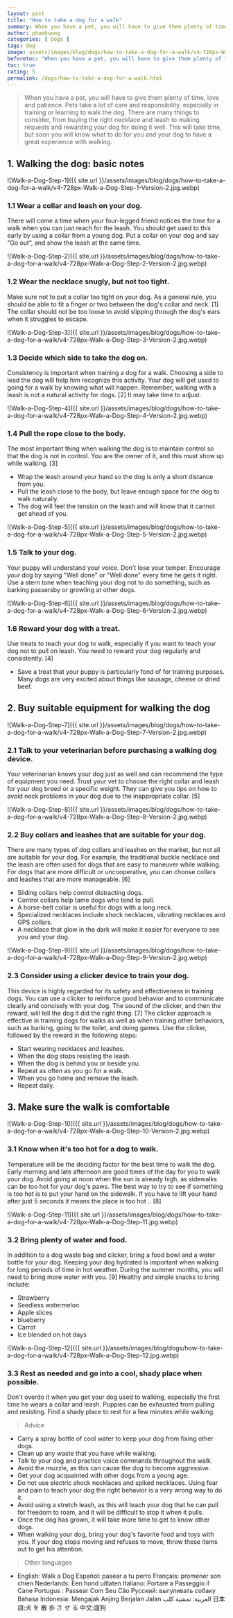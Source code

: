 ```yaml
---
layout: post
title: "How to take a dog for a walk"
summary: When you have a pet, you will have to give them plenty of time, love and patience. Pets take a lot of care and responsibility, especially in training or learning to walk the dog. There are many things to consider, from buying the right necklace and leash to making requests and rewarding your dog for doing it well. This will take time, but soon you will know what to do for you and your dog to have a great experience with walking.
author: phamhuong
categories: [ Dogs ]
tags: dog
image: assets/images/blog/dogs/how-to-take-a-dog-for-a-walk/v4-728px-Walk-a-Dog-Step-2-Version-2.jpg.webp
beforetoc: "When you have a pet, you will have to give them plenty of time, love and patience. Pets take a lot of care and responsibility, especially in training or learning to walk the dog. There are many things to consider, from buying the right necklace and leash to making requests and rewarding your dog for doing it well. This will take time, but soon you will know what to do for you and your dog to have a great experience with walking."
toc: true
rating: 5
permalink: /dogs/how-to-take-a-dog-for-a-walk.html
---
```


> When you have a pet, you will have to give them plenty of time, love and patience. Pets take a lot of care and responsibility, especially in training or learning to walk the dog. There are many things to consider, from buying the right necklace and leash to making requests and rewarding your dog for doing it well. This will take time, but soon you will know what to do for you and your dog to have a great experience with walking.

## 1. Walking the dog: basic notes

![Walk-a-Dog-Step-1]({{ site.url }}/assets/images/blog/dogs/how-to-take-a-dog-for-a-walk/v4-728px-Walk-a-Dog-Step-1-Version-2.jpg.webp)

### 1.1 Wear a collar and leash on your dog. 

There will come a time when your four-legged friend notices the time for a walk when you can just reach for the leash. You should get used to this early by using a collar from a young dog. Put a collar on your dog and say “Go out”, and show the leash at the same time.

![Walk-a-Dog-Step-2]({{ site.url }}/assets/images/blog/dogs/how-to-take-a-dog-for-a-walk/v4-728px-Walk-a-Dog-Step-2-Version-2.jpg.webp)

### 1.2 Wear the necklace snugly, but not too tight. 

Make sure not to put a collar too tight on your dog. As a general rule, you should be able to fit a finger or two between the dog's collar and neck. [1] The collar should not be too loose to avoid slipping through the dog's ears when it struggles to escape.

![Walk-a-Dog-Step-3]({{ site.url }}/assets/images/blog/dogs/how-to-take-a-dog-for-a-walk/v4-728px-Walk-a-Dog-Step-3-Version-2.jpg.webp)

### 1.3 Decide which side to take the dog on. 

Consistency is important when training a dog for a walk. Choosing a side to lead the dog will help him recognize this activity. Your dog will get used to going for a walk by knowing what will happen. Remember, walking with a leash is not a natural activity for dogs. [2] It may take time to adjust.

![Walk-a-Dog-Step-4]({{ site.url }}/assets/images/blog/dogs/how-to-take-a-dog-for-a-walk/v4-728px-Walk-a-Dog-Step-4-Version-2.jpg.webp)

### 1.4 Pull the rope close to the body. 

The most important thing when walking the dog is to maintain control so that the dog is not in control. You are the owner of it, and this must show up while walking. [3]
- Wrap the leash around your hand so the dog is only a short distance from you.
- Pull the leash close to the body, but leave enough space for the dog to walk naturally.
- The dog will feel the tension on the leash and will know that it cannot get ahead of you.

![Walk-a-Dog-Step-5]({{ site.url }}/assets/images/blog/dogs/how-to-take-a-dog-for-a-walk/v4-728px-Walk-a-Dog-Step-5-Version-2.jpg.webp)

### 1.5 Talk to your dog. 

Your puppy will understand your voice. Don't lose your temper. Encourage your dog by saying "Well done" or "Well done" every time he gets it right. Use a stern tone when teaching your dog not to do something, such as barking passersby or growling at other dogs.

![Walk-a-Dog-Step-6]({{ site.url }}/assets/images/blog/dogs/how-to-take-a-dog-for-a-walk/v4-728px-Walk-a-Dog-Step-6-Version-2.jpg.webp)

### 1.6 Reward your dog with a treat. 

Use treats to teach your dog to walk, especially if you want to teach your dog not to pull on leash. You need to reward your dog regularly and consistently. [4]
- Save a treat that your puppy is particularly fond of for training purposes. Many dogs are very excited about things like sausage, cheese or dried beef.

## 2. Buy suitable equipment for walking the dog

![Walk-a-Dog-Step-7]({{ site.url }}/assets/images/blog/dogs/how-to-take-a-dog-for-a-walk/v4-728px-Walk-a-Dog-Step-7-Version-2.jpg.webp)

### 2.1 Talk to your veterinarian before purchasing a walking dog device. 

Your veterinarian knows your dog just as well and can recommend the type of equipment you need. Trust your vet to choose the right collar and leash for your dog breed or a specific weight. They can give you tips on how to avoid neck problems in your dog due to the inappropriate collar. [5]

![Walk-a-Dog-Step-8]({{ site.url }}/assets/images/blog/dogs/how-to-take-a-dog-for-a-walk/v4-728px-Walk-a-Dog-Step-8-Version-2.jpg.webp)

### 2.2 Buy collars and leashes that are suitable for your dog. 

There are many types of dog collars and leashes on the market, but not all are suitable for your dog. For example, the traditional buckle necklace and the leash are often used for dogs that are easy to maneuver while walking. For dogs that are more difficult or uncooperative, you can choose collars and leashes that are more manageable. [6]
- Sliding collars help control distracting dogs.
- Control collars help tame dogs who tend to pull.
- A horse-belt collar is useful for dogs with a long neck.
- Specialized necklaces include shock necklaces, vibrating necklaces and GPS collars.
- A necklace that glow in the dark will make it easier for everyone to see you and your dog.

![Walk-a-Dog-Step-9]({{ site.url }}/assets/images/blog/dogs/how-to-take-a-dog-for-a-walk/v4-728px-Walk-a-Dog-Step-9-Version-2.jpg.webp)

### 2.3 Consider using a clicker device to train your dog. 

This device is highly regarded for its safety and effectiveness in training dogs. You can use a clicker to reinforce good behavior and to communicate clearly and concisely with your dog. The sound of the clicker, and then the reward, will tell the dog it did the right thing. [7] The clicker approach is effective in training dogs for walks as well as when training other behaviors, such as barking, going to the toilet, and doing games. Use the clicker, followed by the reward in the following steps:
- Start wearing necklaces and leashes.
- When the dog stops resisting the leash.
- When the dog is behind you or beside you.
- Repeat as often as you go for a walk.
- When you go home and remove the leash.
- Repeat daily.

## 3. Make sure the walk is comfortable

![Walk-a-Dog-Step-10]({{ site.url }}/assets/images/blog/dogs/how-to-take-a-dog-for-a-walk/v4-728px-Walk-a-Dog-Step-10-Version-2.jpg.webp)

### 3.1 Know when it's too hot for a dog to walk. 

Temperature will be the deciding factor for the best time to walk the dog. Early morning and late afternoon are good times of the day for you to walk your dog. Avoid going at noon when the sun is already high, as sidewalks can be too hot for your dog's paws. The best way to try to see if something is too hot is to put your hand on the sidewalk. If you have to lift your hand after just 5 seconds it means the place is too hot .. [8]

![Walk-a-Dog-Step-11]({{ site.url }}/assets/images/blog/dogs/how-to-take-a-dog-for-a-walk/v4-728px-Walk-a-Dog-Step-11.jpg.webp)

### 3.2 Bring plenty of water and food. 

In addition to a dog waste bag and clicker, bring a food bowl and a water bottle for your dog. Keeping your dog hydrated is important when walking for long periods of time in hot weather. During the summer months, you will need to bring more water with you. [9] Healthy and simple snacks to bring include:
- Strawberry
- Seedless watermelon
- Apple slices
- blueberry
- Carrot
- Ice blended on hot days

![Walk-a-Dog-Step-12]({{ site.url }}/assets/images/blog/dogs/how-to-take-a-dog-for-a-walk/v4-728px-Walk-a-Dog-Step-12.jpg.webp)

### 3.3 Rest as needed and go into a cool, shady place when possible. 

Don't overdo it when you get your dog used to walking, especially the first time he wears a collar and leash. Puppies can be exhausted from pulling and resisting. Find a shady place to rest for a few minutes while walking.
> Advice
- Carry a spray bottle of cool water to keep your dog from fixing other dogs.
- Clean up any waste that you have while walking.
- Talk to your dog and practice voice commands throughout the walk.
- Avoid the muzzle, as this can cause the dog to become aggressive.
- Get your dog acquainted with other dogs from a young age.
- Do not use electric shock necklaces and spiked necklaces. Using fear and pain to teach your dog the right behavior is a very wrong way to do it.
- Avoid using a stretch leash, as this will teach your dog that he can pull for freedom to roam, and it will be difficult to stop it when it pulls.
- Once the dog has grown, it will take more time to get to know other dogs.
- When walking your dog, bring your dog's favorite food and toys with you. If your dog stops moving and refuses to move, throw these items out to get his attention.

> Other languages
- English: Walk a Dog Español: pasear a tu perro Français: promener son chien Nederlands: Een hond uitlaten Italiano: Portare a Passeggio il Cane Portugus : Passear Com Seu Cão Русский: выгуливать собаку Bahasa Indonesia: Mengajak Anjing Berjalan Jalan العربية: تمشية كلب 日本語:犬 を 散 歩 さ せ る 中文:遛狗
